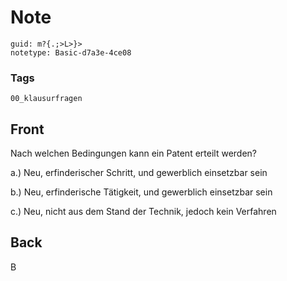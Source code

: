 # Note
```
guid: m?{.;>L>}>
notetype: Basic-d7a3e-4ce08
```

### Tags
```
00_klausurfragen
```

## Front
Nach welchen Bedingungen kann ein Patent erteilt werden?

a.) Neu, erfinderischer Schritt, und gewerblich einsetzbar sein

b.) Neu, erfinderische Tätigkeit, und gewerblich einsetzbar sein

c.) Neu, nicht aus dem Stand der Technik, jedoch kein Verfahren

## Back
B
